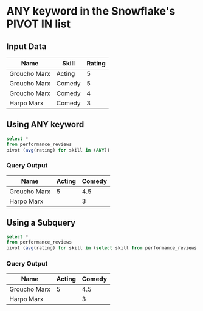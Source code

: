 # ANY keyword in the Snowflake's PIVOT IN list

## Input Data

| Name         | Skill  | Rating |
|--------------|--------|--------|
| Groucho Marx | Acting | 5      |
| Groucho Marx | Comedy | 5      |
| Groucho Marx | Comedy | 4      |
| Harpo Marx   | Comedy | 3      |

## Using ANY keyword
```sql
select *
from performance_reviews
pivot (avg(rating) for skill in (ANY))
```

### Query Output
| Name         | Acting | Comedy |
|--------------|--------|--------|
| Groucho Marx | 5      | 4.5    |
| Harpo Marx   |        | 3      |


## Using a Subquery
```sql
select *
from performance_reviews
pivot (avg(rating) for skill in (select skill from performance_reviews where rating > 4));
```

### Query Output

| Name         | Acting | Comedy |
|--------------|--------|--------|
| Groucho Marx | 5      | 4.5    |
| Harpo Marx   |        | 3      |
